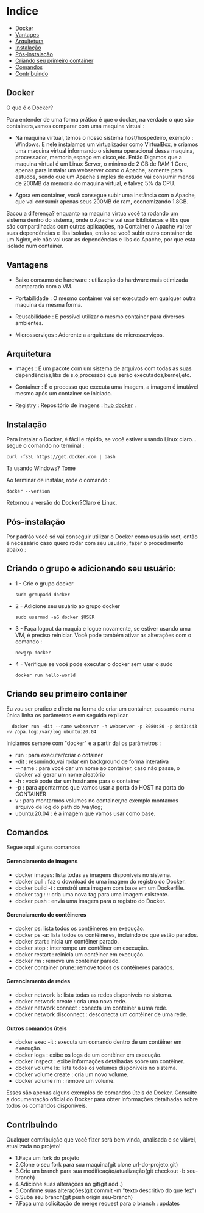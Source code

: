 # Indice

- [Docker](#docker)
- [Vantages](#vantagens)
- [Arquitetura](#arquitetura)
- [Instalação](#instalação)
- [Pós-instalação](#pós-instalação)
- [Criando seu primeiro container](#criando-seu-primeiro-container)
- [Comandos](#comandos)
- [Contribuindo](#contribuindo)

## Docker

O que é o Docker?

Para entender de uma forma prático é que o docker, na verdade o que são containers,vamos comparar com uma maquina virtual :

- Na maquina virtual, temos o nosso sistema host/hospedeiro, exemplo : Windows. E nele instalamos um virtualizador como VirtualBox, e criamos uma maquina virtual informando o sistema operacional dessa maquina, processador, memoria,espaço em disco,etc. Então Digamos que a maquina virtual é um Linux Server, o minimo de 2 GB de RAM 1 Core, apenas para instalar um webserver como o Apache, somente para estudos, sendo que um Apache simples de estudo vai consumir menos de 200MB da memoria do maquina virtual, e talvez 5% da CPU.

- Agora em container, você consegue subir uma instância com o Apache, que vai consumir apenas seus 200MB de ram, economizando 1.8GB.

Sacou a diferença? enquanto na maquina virtua você ta rodando um sistema dentro do sistema, onde o Apache vai usar bibliotecas e libs que são compartilhadas com outras aplicações, no Container o Apache vai ter suas dependências e libs isoladas, então se você subir outro container de um Nginx, ele não vai usar as dependências e libs do Apache, por que esta isolado num container.



## Vantagens

- Baixo consumo de hardware : utilização do hardware mais otimizada comparado com a VM.

- Portabilidade : O mesmo container vai ser executado em qualquer outra maquina da mesma forma.

- Reusabilidade : É possível utilizar o mesmo container para diversos ambientes.

- Microsserviços : Aderente a arquitetura de microsserviços.



## Arquitetura


- Images : É um pacote com um sistema de arquivos com todas as suas dependências,libs de s.o,processos que serão executados,kernel,etc.

- Container : É o processo que executa uma imagem, a imagem é imutável mesmo após um container se iniciado.

- Registry : Repositório de imagens : <a href="hub.docker.com">hub docker</a> .


## Instalação

Para instalar o Docker, é fácil e rápido, se você estiver usando Linux claro... segue o comando no terminal :

    curl -fsSL https://get.docker.com | bash

Ta usando Windows?  <a href="https://www.docker.com/products/docker-desktop/">Tome</a>

Ao terminar de instalar, rode o comando :

    docker --version

Retornou a versão do Docker?Claro é Linux.

## Pós-instalação

Por padrão você só vai conseguir utilizar o Docker como usuário root, então é necessário caso quero rodar com seu usuário, fazer o procedimento abaixo :

## Criando o grupo e adicionando seu usuário:

- 1 - Crie o grupo docker 
    
      sudo groupadd docker

- 2 - Adicione seu usuário ao grupo docker

      sudo usermod -aG docker $USER

- 3 - Faça logout da maquia e logue novamente, se estiver usando uma VM, é preciso reiniciar. Você pode também ativar as alterações com o comando :

      newgrp docker

- 4 - Verifique se você pode executar o docker sem usar o sudo
      
      docker run hello-world

## Criando seu primeiro container

Eu vou ser pratico e direto na forma de criar um container, passando numa única linha os parâmetros e em seguida explicar.

      docker run -dit --name webserver -h webserver -p 8080:80 -p 8443:443 -v /opa.log:/var/log ubuntu:20.04

Iniciamos sempre com "docker" e a partir dai os parâmetros :

- run : para executar/criar o cotainer
- -dit : resumindo,vai rodar em background de forma interativa
- --name : para você dar um nome ao container, caso não passe, o docker vai gerar um nome aleatório
- -h : você pode dar um hostname para o container
- -p : para apontarmos que vamos usar a porta do HOST na porta do CONTAINER
- v : para montarmos volumes no container,no exemplo montamos arquivo de log do path do /var/log;
- ubuntu:20.04 : é a imagem que vamos usar como base.



## Comandos

Segue aqui alguns comandos

#### Gerenciamento de imagens
 - docker images: lista todas as imagens disponíveis no sistema.
 - docker pull <image-name>: faz o download de uma imagem do registro do Docker.</li>
 - docker build -t <image-name> <path-to-dockerfile>: constrói uma imagem com base em um Dockerfile.
 - docker tag <source-image>:<tag> <target-image>:<tag>: cria uma nova tag para uma imagem existente.
 - docker push <image-name>: envia uma imagem para o registro do Docker.

#### Gerenciamento de contêineres
 - docker ps: lista todos os contêineres em execução.
 - docker ps -a: lista todos os contêineres, incluindo os que estão parados.
 - docker start <container-name>: inicia um contêiner parado.
 - docker stop <container-name>: interrompe um contêiner em execução.
 - docker restart <container-name>: reinicia um contêiner em execução.
 - docker rm <container-name>: remove um contêiner parado.
 - docker container prune: remove todos os contêineres parados.

#### Gerenciamento de redes
 - docker network ls: lista todas as redes disponíveis no sistema.
 - docker network create <network-name>: cria uma nova rede.
 - docker network connect <network-name> <container-name>: conecta um contêiner a uma rede.
 - docker network disconnect <network-name> <container-name>: desconecta um contêiner de uma rede.

#### Outros comandos úteis
 - docker exec -it <container-name> <command>: executa um comando dentro de um contêiner em execução.
 - docker logs <container-name>: exibe os logs de um contêiner em execução.
 - docker inspect <container-name>: exibe informações detalhadas sobre um contêiner.
 - docker volume ls: lista todos os volumes disponíveis no sistema.
 - docker volume create <volume-name>: cria um novo volume.
 - docker volume rm <volume-name>: remove um volume.

Esses são apenas alguns exemplos de comandos úteis do Docker. Consulte a documentação oficial do Docker para obter informações detalhadas sobre todos os comandos disponíveis.

## Contribuindo

Qualquer contribuição que você fizer será bem vinda, analisada e se viável, atualizada no projeto!

- 1.Faça um fork do projeto
- 2.Clone o seu fork para sua maquina(git clone url-do-projeto.git)
- 3.Crie um branch para sua modificação/atualização(git checkout -b seu-branch)
- 4.Adicione suas alterações ao git(git add .)
- 5.Confirme suas alterações(git commit -m "texto descritivo do que fez")
- 6.Suba seu branch(git push origin seu-branch)
- 7.Faça uma solicitação de merge request para o branch : updates